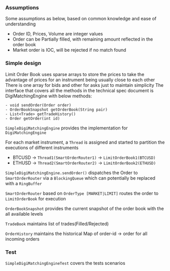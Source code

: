 ### Assumptions
Some assumptions as below, based on common knowledge and ease of understanding
- Order ID, Prices, Volume are integer values
- Order can be Partially filled, with remaining amount reflected in the order book 
- Market order is IOC, will be rejected if no match found

### Simple design
Limit Order Book uses sparse arrays to store the prices to take the advantage of prices for an instrument being usually close to each other
There is one array for bids and other for asks just to maintain simplicity
The interface that covers all the methods in the technical spec document is DigiMatchingEngine with below methods:
```
- void sendOrder(Order order)
- OrderBookSnapshot getOrderBook(String pair)
- List<Trade> getTradeHistory()
- Order getOrder(int id)
```

```SimpleDigiMatchingEngine``` provides the implementation for ```DigiMatchingEngine```

For each market instrument, a ```Thread``` is assigned and started to partition the executions of different instruments

- BTCUSD -> ```Thread1(SmartOrderRouter1)``` -> ```LimitOrderBook1(BTCUSD)```
- ETHUSD -> ```Thread2(SmartOrderRouter2)``` -> ```LimitOrderBook2(ETHUSD)```

```SimpleDigiMatchingEngine.sendOrder()``` dispatches the Order to ```SmartOrderRouter``` via a ```BlockingQueue``` which can potentially be replaced with a ```RingBuffer```

```SmartOrderRouter``` based on ```OrderType [MARKET|LIMIT]``` routes the order to ```LimitOrderBook``` for execution

```OrderBookSnapshot``` provides the current snapshot of the order book with the all available levels

```TradeBook``` maintains list of trades(Filled/Rejected) 

```OrderHistory``` maintains the historical Map of order-id -> order for all incoming orders
 
### Test
```SimpleDigiMatchingEngineTest``` covers the tests scenarios
